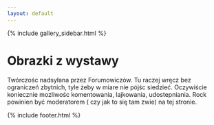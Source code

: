 ```yaml
---
layout: default
---
```


{% include gallery_sidebar.html %}


  <div class="w3-row w3-padding-64">
    <div class="w3-twothird w3-container">
      <h1 class="w3-text-teal">Obrazki z wystawy</h1>
      <p>Twórczośc nadsyłana przez Forumowiczów. Tu raczej wręcz bez ograniczeń zbytnich, tyle żeby w miare nie pójśc siedzieć. Oczywiście koniecznie mozliwośc komentowania, lajkowania, udostepniania. Rock powinien być moderatorem ( czy jak to się tam zwie) na tej stronie.</p>
    </div>
  </div>

 {% include footer.html %}
<!-- END MAIN -->
</div>
